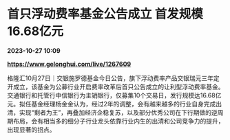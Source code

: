# 首只浮动费率基金公告成立 首发规模16.68亿元

**2023-10-27 10:09**

**https://www.gelonghui.com/live/1267609**

格隆汇10月27日｜交银施罗德基金今日公告，旗下浮动费率产品交银瑞元三年定开成立，该基金为公募行业开启费率改革后首只公告成立的让利型浮动费率基金。交通银行和托管行中信银行为主销银行，仅募集10个交易日，发行规模达16.68亿元。拟任基金经理杨金金认为，经过2年的调整，会有越来越多的行业自身完成出清，实现“剩者为王”，再叠加经济企稳复苏，以及部分优秀公司在下行期做的逆周期布局，会有相当多的细分子行业龙头依靠行业内生的出清和公司竞争力的提升，出现显著的拐点。